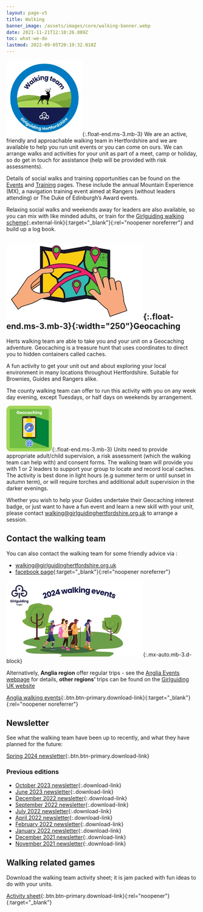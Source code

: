 ```yaml
---
layout: page-v5
title: Walking
banner_image: /assets/images/core/walking-banner.webp
date: 2021-11-21T12:10:26.889Z
toc: what-we-do
lastmod: 2022-09-05T20:19:32.010Z
---
```

![Walking team logo](/assets/images/2023/06/walking-team-badge.webp){:.float-end.ms-3.mb-3}
We are an active, friendly and approachable walking team in Hertfordshire and we are available to help you run unit events or you can come on ours. We can arrange walks and activities for your unit as part of a meet, camp or holiday, so do get in touch for assistance (help will be provided with risk assessments).

Details of social walks and training opportunities can be found on the [Events](/events/) and [Training](/training/) pages. These include the annual Mountain Experience  (MX), a navigation training event aimed at Rangers (without leaders attending)  or The Duke of Edinburgh’s Award events.

Relaxing social walks and weekends away for leaders are also available, so you can mix with like minded adults, or train for the [Girlguiding walking scheme](https://www.girlguiding.org.uk/information-for-volunteers/learning-and-development/leading-outdoor-adventures/walking-scheme/){:.external-link}{:target="_blank"}{:rel="noopener noreferrer"} and build up a log book.

## ![Map with geocache points](/assets/images/2022/11/geocaching.webp){:.float-end.ms-3.mb-3}{:width="250"}Geocaching

Herts walking team are able to take you and your unit on a Geocaching adventure. Geocaching is a treasure hunt that uses coordinates to direct you to hidden containers called caches.

A fun activity to get your unit out and about exploring your local environment in many locations throughout Hertfordshire. Suitable for Brownies, Guides and Rangers alike.

The county walking team can offer to run this activity with you on any week day evening, except Tuesdays, or half days on weekends by arrangement.

![Geocaching badge](/assets/images/2022/11/guides-geocaching.webp){:.float-end.ms-3.mb-3}
Units need to provide appropriate adult/child supervision, a risk assessment (which the walking team can help with) and consent forms. The walking team will provide you with 1 or 2 leaders to support your group to locate and record local caches. The activity is best done in light hours (e.g summer term or until sunset in autumn term), or will require torches and additional adult supervision in the darker evenings.

Whether you wish to help your Guides undertake their Geocaching interest badge, or just want to have a fun event and learn a new skill with your unit, please contact <walking@girlguidinghertfordshire.org.uk> to arrange a session.

## Contact the walking team

You can also contact the walking team for some friendly advice via :

- <i class="fa fa-envelope"></i> <walking@girlguidinghertfordshire.org.uk>
- <i class="fa fa-facebook-official"></i> [facebook page](https://www.facebook.com/hertsguideswalkingteam){:target="_blank"}{:rel="noopener noreferrer"}

![Anglia walking team](/assets/images/2024/01/anglia-walking.webp){:.mx-auto.mb-3.d-block}

Alternatively, **Anglia region** offer regular trips - see the [Anglia Events webpage](https://www.girlguiding-anglia.org.uk/events/walking-events/2024-walking-events) for details, **other regions&rsquo;** trips can be found on the [Girlguiding UK website](https://www.girlguiding.org.uk/making-guiding-happen/learning-and-development/leading-outdoor-adventures/walking-scheme/)

[Anglia walking events](/assets/docs/2024/anglia-2024-events-flyer.pdf){:.btn.btn-primary.download-link}{:target="_blank"}{:rel="noopener noreferrer"}

## Newsletter

See what the walking team have been up to recently, and what they have planned for the future:

[Spring 2024 newsletter](/assets/docs/2024/2024-05-walking-newsletter.pdf){:.btn.btn-primary.download-link}

### Previous editions

- [October 2023 newsletter](/assets/docs/2023/2023-10-walking-newsletter.pdf){:.download-link}
- [June 2023 newsletter](/assets/docs/2023/2023-06-walking-newsletter.pdf){:.download-link}
- [December 2022 newsletter](/assets/docs/2022/walking-team-dec-2022-newsletter.pdf){:.download-link}
- [September 2022 newsletter](/assets/docs/2022/walking-team-sept-2022-newsletter.pdf){:.download-link}
- [July 2022 newsletter](/assets/docs/2022/walking-team-july-2022-newsletter.pdf){:.download-link}
- [April 2022 newsletter](/assets/docs/2022/walking-team-april-2022-newsletter.pdf){:.download-link}
- [February 2022 newsletter](/assets/docs/2022/walking-team-feb-2022-newsletter.docx){:.download-link}
- [January 2022 newsletter](/assets/docs/2022/walking-team-jan-2022-newsletter.docx){:.download-link}
- [December 2021 newsletter](/assets/docs/walking-team-december-2021-newsletter.docx){:.download-link}
- [November 2021 newsletter](/assets/docs/walking-team-november-2021-newsletter.docx){:.download-link}

## Walking related games

Download the walking team activity sheet; it is jam packed with fun ideas to do with your units.

[Activity sheet](/assets/docs/2023/walking-team-activity-sheet.pdf){:.btn.btn-primary.download-link}{:rel="noopener"}{:target="_blank"}
